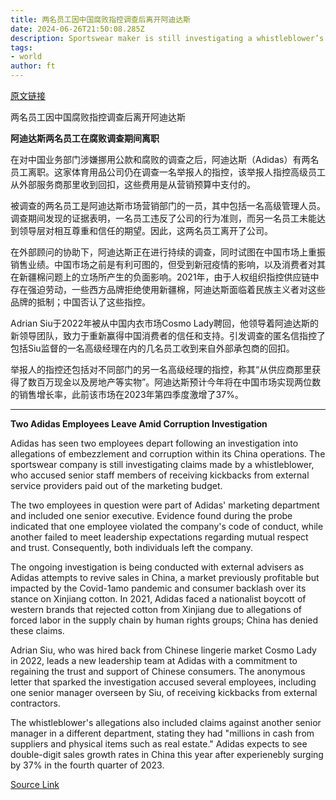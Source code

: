 ```yaml
---
title: 两名员工因中国腐败指控调查后离开阿迪达斯
date: 2024-06-26T21:50:08.285Z
description: Sportswear maker is still investigating a whistleblower’s anonymous allegations of embezzlement
tags: 
- world
author: ft
---
```


[原文链接](https://ft.com/content/5ccd1154-f368-4a1c-9499-97faa2547caa)

两名员工因中国腐败指控调查后离开阿迪达斯

**阿迪达斯两名员工在腐败调查期间离职**

在对中国业务部门涉嫌挪用公款和腐败的调查之后，阿迪达斯（Adidas）有两名员工离职。这家体育用品公司仍在调查一名举报人的指控，该举报人指控高级员工从外部服务商那里收到回扣，这些费用是从营销预算中支付的。

被调查的两名员工是阿迪达斯市场营销部门的一员，其中包括一名高级管理人员。调查期间发现的证据表明，一名员工违反了公司的行为准则，而另一名员工未能达到领导层对相互尊重和信任的期望。因此，这两名员工离开了公司。

在外部顾问的协助下，阿迪达斯正在进行持续的调查，同时试图在中国市场上重振销售业绩。中国市场之前是有利可图的，但受到新冠疫情的影响，以及消费者对其在新疆棉问题上的立场所产生的负面影响。2021年，由于人权组织指控供应链中存在强迫劳动，一些西方品牌拒绝使用新疆棉，阿迪达斯面临着民族主义者对这些品牌的抵制；中国否认了这些指控。

Adrian Siu于2022年被从中国内衣市场Cosmo Lady聘回，他领导着阿迪达斯的新领导团队，致力于重新赢得中国消费者的信任和支持。引发调查的匿名信指控了包括Siu监督的一名高级经理在内的几名员工收到来自外部承包商的回扣。

举报人的指控还包括对不同部门的另一名高级经理的指控，称其“从供应商那里获得了数百万现金以及房地产等实物”。阿迪达斯预计今年将在中国市场实现两位数的销售增长率，此前该市场在2023年第四季度激增了37%。

---

 **Two Adidas Employees Leave Amid Corruption Investigation**

Adidas has seen two employees depart following an investigation into allegations of embezzlement and corruption within its China operations. The sportswear company is still investigating claims made by a whistleblower, who accused senior staff members of receiving kickbacks from external service providers paid out of the marketing budget.

The two employees in question were part of Adidas' marketing department and included one senior executive. Evidence found during the probe indicated that one employee violated the company's code of conduct, while another failed to meet leadership expectations regarding mutual respect and trust. Consequently, both individuals left the company.

The ongoing investigation is being conducted with external advisers as Adidas attempts to revive sales in China, a market previously profitable but impacted by the Covid-1amo pandemic and consumer backlash over its stance on Xinjiang cotton. In 2021, Adidas faced a nationalist boycott of western brands that rejected cotton from Xinjiang due to allegations of forced labor in the supply chain by human rights groups; China has denied these claims.

Adrian Siu, who was hired back from Chinese lingerie market Cosmo Lady in 2022, leads a new leadership team at Adidas with a commitment to regaining the trust and support of Chinese consumers. The anonymous letter that sparked the investigation accused several employees, including one senior manager overseen by Siu, of receiving kickbacks from external contractors.

The whistleblower's allegations also included claims against another senior manager in a different department, stating they had "millions in cash from suppliers and physical items such as real estate." Adidas expects to see double-digit sales growth rates in China this year after experienebly surging by 37% in the fourth quarter of 2023.

[Source Link](https://ft.com/content/5ccd1154-f368-4a1c-9499-97faa2547caa)

